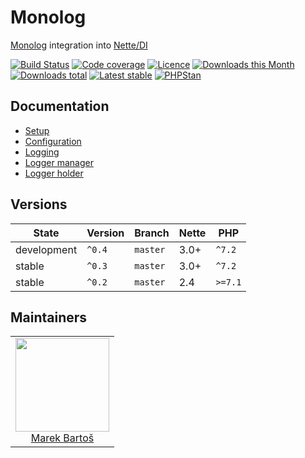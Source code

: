 # Monolog

[Monolog](https://github.com/Seldaek/monolog/) integration into [Nette/DI](https://github.com/nette/di)

[![Build Status](https://img.shields.io/travis/contributte/monolog.svg?style=flat-square)](https://travis-ci.org/contributte/monolog)
[![Code coverage](https://img.shields.io/coveralls/contributte/monolog.svg?style=flat-square)](https://coveralls.io/r/contributte/monolog)
[![Licence](https://img.shields.io/packagist/l/contributte/monolog.svg?style=flat-square)](https://packagist.org/packages/contributte/monolog)
[![Downloads this Month](https://img.shields.io/packagist/dm/contributte/monolog.svg?style=flat-square)](https://packagist.org/packages/contributte/monolog)
[![Downloads total](https://img.shields.io/packagist/dt/contributte/monolog.svg?style=flat-square)](https://packagist.org/packages/contributte/monolog)
[![Latest stable](https://img.shields.io/packagist/v/contributte/monolog.svg?style=flat-square)](https://packagist.org/packages/contributte/monolog)
[![PHPStan](https://img.shields.io/badge/PHPStan-enabled-brightgreen.svg?style=flat-square)](https://github.com/phpstan/phpstan)

## Documentation

- [Setup](.docs/README.md#setup)
- [Configuration](.docs/README.md#configuration)
- [Logging](.docs/README.md#logging)
- [Logger manager](.docs/README.md#loggermanager)
- [Logger holder](.docs/README.md#loggerholder)

## Versions

| State       | Version | Branch   | Nette | PHP     |
|-------------|---------|----------|-------|---------|
| development | `^0.4`  | `master` | 3.0+  | `^7.2`  |
| stable      | `^0.3`  | `master` | 3.0+  | `^7.2`  |
| stable      | `^0.2`  | `master` | 2.4   | `>=7.1` |


## Maintainers

<table>
  <tbody>
    <tr>
      <td align="center">
        <a href="https://github.com/mabar">
            <img width="150" height="150" src="https://avatars0.githubusercontent.com/u/20974277?s=150&v=4">
        </a>
        </br>
        <a href="https://github.com/mabar">Marek Bartoš</a>
      </td>
    </tr>
  </tbody>
</table>
